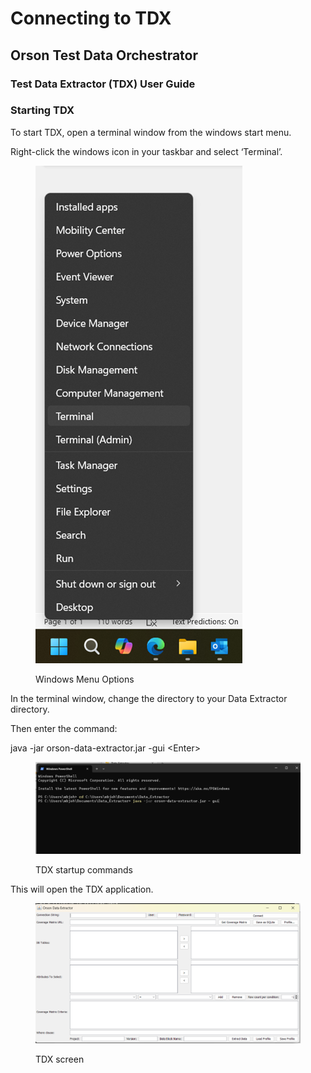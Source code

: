# Connecting to TDX

## Orson Test Data Orchestrator

### Test Data Extractor (TDX) User Guide

### Starting TDX

To start TDX, open a terminal window from the windows start menu.

&#x20;

Right-click the windows icon in your taskbar and select ‘Terminal’.

&#x20;

<figure><img src="../../../../.gitbook/assets/image (387).png" alt=""><figcaption><p>Windows Menu Options</p></figcaption></figure>

&#x20;

In the terminal window, change the directory to your Data Extractor directory.

&#x20;

Then enter the command:

&#x20;

java -jar orson-data-extractor.jar -gui  \<Enter>

&#x20;

<figure><img src="../../../../.gitbook/assets/image (388).png" alt=""><figcaption><p>TDX startup commands</p></figcaption></figure>

This will open the TDX application.

&#x20;

<figure><img src="../../../../.gitbook/assets/image (389).png" alt=""><figcaption><p>TDX screen</p></figcaption></figure>
